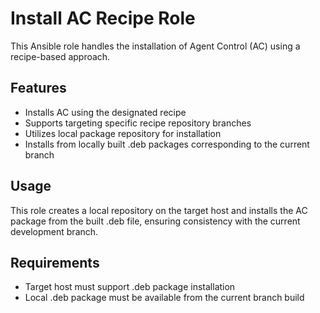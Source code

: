 # Install AC Recipe Role

This Ansible role handles the installation of Agent Control (AC) using a recipe-based approach.

## Features

- Installs AC using the designated recipe
- Supports targeting specific recipe repository branches
- Utilizes local package repository for installation
- Installs from locally built .deb packages corresponding to the current branch

## Usage

This role creates a local repository on the target host and installs the AC package from the built .deb file, ensuring consistency with the current development branch.

## Requirements

- Target host must support .deb package installation
- Local .deb package must be available from the current branch build

